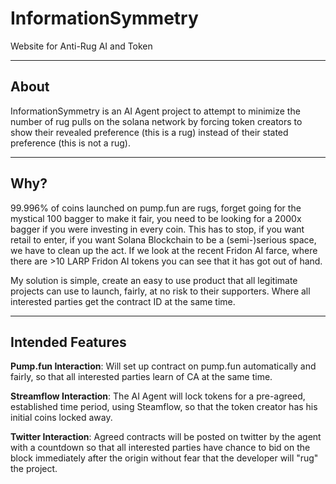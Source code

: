 # InformationSymmetry
Website for Anti-Rug AI and Token

---

## About
InformationSymmetry is an AI Agent project to attempt to minimize the number of rug pulls on the solana network by forcing token creators to show their revealed preference (this is a rug) instead of their stated preference (this is not a rug).

---

## Why?

99.996% of coins launched on pump.fun are rugs, forget going for the mystical 100 bagger to make it fair, you need to be looking for a 2000x bagger if you were investing in every coin. This has to stop, if you want retail to enter, if you want Solana Blockchain to be a (semi-)serious space, we have to clean up the act. If we look at the recent Fridon AI farce, where there are >10 LARP Fridon AI tokens you can see that it has got out of hand.

My solution is simple, create an easy to use product that all legitimate projects can use to launch, fairly, at no risk to their supporters. Where all interested parties get the contract ID at the same time.

---

## Intended Features
**Pump.fun Interaction**: Will set up contract on pump.fun automatically and fairly, so that all interested parties learn of CA at the same time.

**Streamflow Interaction**: The AI Agent will lock tokens for a pre-agreed, established time period, using Steamflow, so that the token creator has his initial coins locked away.

**Twitter Interaction**: Agreed contracts will be posted on twitter by the agent with a countdown so that all interested parties have chance to bid on the block immediately after the origin without fear that the developer will "rug" the project.
